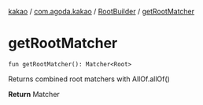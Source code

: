 [kakao](../../index.md) / [com.agoda.kakao](../index.md) / [RootBuilder](index.md) / [getRootMatcher](.)

# getRootMatcher

`fun getRootMatcher(): Matcher<Root>`

Returns combined root matchers with AllOf.allOf()

**Return**
Matcher

